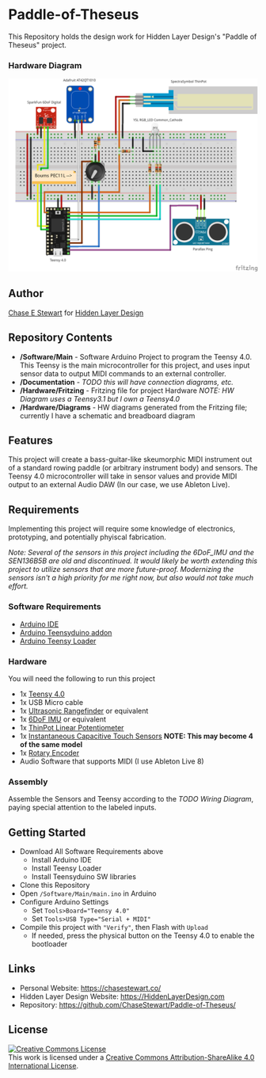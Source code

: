 # Paddle-of-Theseus
This Repository holds the design work for Hidden Layer Design's "Paddle of Theseus" project.

### Hardware Diagram
![Fritzing Diagram of "Paddle of Theseus" Hardware](https://github.com/ChaseStewart/Paddle-of-Theseus/blob/master/Hardware/Diagrams/Paddle_of_Theseus_bb.png)

## Author
[Chase E Stewart](mailto:chase@hiddenlayerdesign.com) for [Hidden Layer Design](https://hiddenlayerdesign.com)

## Repository Contents
* **/Software/Main** - Software Arduino Project to program the Teensy 4.0. This Teensy is the main microcontroller for this project, and uses input sensor data to output MIDI commands to an external controller.
* **/Documentation** - _TODO this will have connection diagrams, etc._
* **/Hardware/Fritzing**  - Fritzing file for project Hardware _NOTE: HW Diagram uses a Teensy3.1 but I own a Teensy4.0_
* **/Hardware/Diagrams**  - HW diagrams generated from the Fritzing file; currently I have a schematic and breadboard diagram

## Features
This project will create a bass-guitar-like skeumorphic MIDI instrument out of a standard rowing paddle (or arbitrary instrument body) and sensors. The Teensy 4.0 microcontroller will take in sensor values and provide MIDI output to an external Audio DAW (In our case, we use Ableton Live).

## Requirements
Implementing this project will require some knowledge of electronics, prototyping, and potentially phyiscal fabrication. 

_Note: Several of the sensors in this project including the 6DoF_IMU and the SEN136B5B are old and discontinued. It would likely be worth extending this project to utilize sensors that are more future-proof. Modernizing the sensors isn't a high priority for me right now, but also would not take much effort._

### Software Requirements
- [Arduino IDE](https://www.arduino.cc/en/Main/Software)
- [Arduino Teensyduino addon](https://www.pjrc.com/teensy/td_download.html)
- [Arduino Teensy Loader](https://www.pjrc.com/teensy/loader.html)

### Hardware
You will need the following to run this project
- 1x [Teensy 4.0](https://www.pjrc.com/teensy-4-0/)
- 1x USB Micro cable
- 1x [Ultrasonic Rangefinder](https://www.rpelectronics.com/sen136b5b-ultrasonic-distance-sensor-module.html) or equivalent
- 1x [6DoF IMU](https://www.sparkfun.com/products/retired/10121) or equivalent
- 1x [ThinPot Linear Potentiometer](https://www.digikey.com/en/product-highlight/s/spectra-symbol/thinpot-potentiometers)
- 1x [Instantaneous Capacitive Touch Sensors](https://www.adafruit.com/product/1374) **NOTE: This may become 4 of the same model**
- 1x [Rotary Encoder](https://www.digikey.com/product-detail/en/bourns-inc/PEC11L-4215F-S0015/PEC11L-4215F-S0015-ND/4699176)
- Audio Software that supports MIDI (I use Ableton Live 8)

### Assembly
Assemble the Sensors and Teensy according to the *TODO Wiring Diagram*, paying special attention to the labeled inputs.

## Getting Started
- Download All Software Requirements above
  - Install Arduino IDE
  - Install Teensy Loader
  - Install Teensyduino SW libraries
- Clone this Repository
- Open `/Software/Main/main.ino` in Arduino 
- Configure Arduino Settings
  - Set `Tools>Board="Teensy 4.0"`
  - Set `Tools>USB Type="Serial + MIDI"`
- Compile this project with `"Verify"`, then Flash with `Upload`
  - If needed, press the physical button on the Teensy 4.0 to enable the bootloader

## Links
- Personal Website: https://chasestewart.co/
- Hidden Layer Design Website: https://HiddenLayerDesign.com
- Repository: https://github.com/ChaseStewart/Paddle-of-Theseus/

## License
<a rel="license" href="http://creativecommons.org/licenses/by-sa/4.0/"><img alt="Creative Commons License" style="border-width:0" src="https://i.creativecommons.org/l/by-sa/4.0/80x15.png" /></a><br />This work is licensed under a <a rel="license" href="http://creativecommons.org/licenses/by-sa/4.0/">Creative Commons Attribution-ShareAlike 4.0 International License</a>.